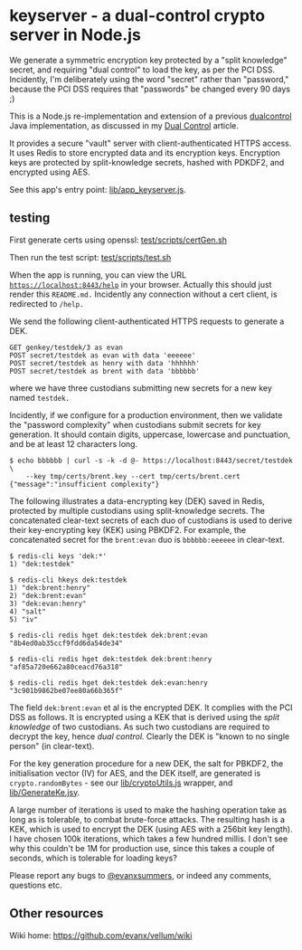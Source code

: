 # keyserver - a dual-control crypto server in Node.js

We generate a symmetric encryption key protected by a "split knowledge" secret, and requiring "dual control" to load the key, as per the PCI DSS. Incidently, I'm deliberately using the word "secret" rather than "password," because the PCI DSS requires that "passwords" be changed every 90 days ;)

This is a Node.js re-implementation and extension of a previous <a href="https://github.com/evanx/dualcontrol">dualcontrol</a> Java implementation, as discussed in 
my <a href="https://github.com/evanx/vellum/wiki/DualControl">Dual Control</a> article.

It provides a secure "vault" server with client-authenticated HTTPS access. It uses Redis to store encrypted data and its encryption keys. Encryption keys are protected by split-knowledge secrets, hashed with PDKDF2, and encrypted using AES.

See this app's entry point: <a href="https://github.com/evanx/keyserver/blob/master/lib/app_keyserver.js">lib/app_keyserver.js</a>.

## testing 

First generate certs using openssl: [test/scripts/certGen.sh](https://github.com/evanx/keyserver/blob/master/test/scripts/certGen.sh)

Then run the test script: [test/scripts/test.sh](https://github.com/evanx/keyserver/blob/master/test/scripts/test.sh)

When the app is running, you can view the URL <a href="https://localhost:8443/help">`https://localhost:8443/help`</a> in your browser. Actually this should just render this `README.md.` Incidently any connection without a cert client, is redirected to `/help.`


We send the following client-authenticated HTTPS requests to generate a DEK.

```shell
GET genkey/testdek/3 as evan
POST secret/testdek as evan with data 'eeeeee'
POST secret/testdek as henry with data 'hhhhhh'
POST secret/testdek as brent with data 'bbbbbb'
```

where we have three custodians submitting new secrets for a new key named `testdek.`

Incidently, if we configure for a production environment, then we validate the "password complexity" when custodians submit secrets for key generation. It should contain digits, uppercase, lowercase and punctuation, and be at least 12 characters long.

```shell
$ echo bbbbbb | curl -s -k -d @- https://localhost:8443/secret/testdek \
    --key tmp/certs/brent.key --cert tmp/certs/brent.cert
{"message":"insufficient complexity"}
```

The following illustrates a data-encrypting key (DEK) saved in Redis, protected by multiple custodians using split-knowledge secrets. The concatenated clear-text secrets of each duo of custodians is used to derive their key-encrypting key (KEK) using PBKDF2. For example, the concatenated secret for the `brent:evan` duo is `bbbbbb:eeeeee` in clear-text. 

```shell
$ redis-cli keys 'dek:*'
1) "dek:testdek"

$ redis-cli hkeys dek:testdek
1) "dek:brent:henry"
2) "dek:brent:evan"
3) "dek:evan:henry"
4) "salt"
5) "iv"

$ redis-cli redis hget dek:testdek dek:brent:evan
"8b4ed0ab35ccf9fdd6da54de34"

$ redis-cli redis hget dek:testdek dek:brent:henry
"af85a720e662a80ceacd76a318"

$ redis-cli redis hget dek:testdek dek:evan:henry
"3c901b9862be07ee80a66b365f"
```

The field `dek:brent:evan` et al is the encrypted DEK. It complies with the PCI DSS as follows. It is encrypted using a KEK that is derived using the <i>split knowledge</i> of two custodians. As such two custodians are required to decrypt the key, hence <i>dual control.</i> Clearly the DEK is "known to no single person" (in clear-text). 

For the key generation procedure for a new DEK, the salt for PBKDF2, the initialisation vector (IV) for AES, and the DEK itself, are generated is `crypto.randomBytes` - see 
our [lib/cryptoUtils.js](https://github.com/evanx/keyserver/blob/master/lib/cryptoUtils.js) wrapper, and [lib/GenerateKe.jsy](https://github.com/evanx/keyserver/blob/master/lib/GenerateKey.js).

A large number of iterations is used to make the hashing operation take as long as is tolerable, to combat brute-force attacks. The resulting hash is a KEK, which is used to encrypt the DEK (using AES with a 256bit key length). I have chosen 100k iterations, which takes a few hundred millis. I don't see why this couldn't be 1M for production use, since this takes a couple of seconds, which is tolerable for loading keys? 

Please report any bugs to <a href="https://twitter.com/evanxsummers">@evanxsummers</a>, or indeed any comments, questions etc.


## Other resources

Wiki home: https://github.com/evanx/vellum/wiki



